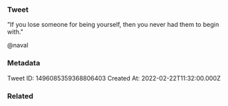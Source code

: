 ### Tweet
"If you lose someone for being yourself, then you never had them to begin with."

@naval

### Metadata
Tweet ID: 1496085359368806403
Created At: 2022-02-22T11:32:00.000Z

### Related

